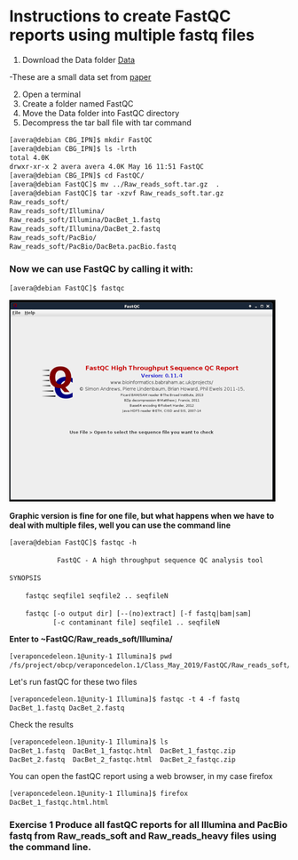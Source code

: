 # Instructions to create FastQC reports using multiple fastq files

1. Download the Data folder [Data](https://osu.box.com/s/fwt94wix99q9fv3t78ni6ch0ph5hiy9r)

-These are a small data set from [paper](https://academic.oup.com/gbe/article/9/9/2237/4091605)

2. Open a terminal
3. Create a folder named FastQC
4. Move the Data folder into FastQC directory
5. Decompress the tar ball file with tar command

```console
[avera@debian CBG_IPN]$ mkdir FastQC
[avera@debian CBG_IPN]$ ls -lrth
total 4.0K
drwxr-xr-x 2 avera avera 4.0K May 16 11:51 FastQC
[avera@debian CBG_IPN]$ cd FastQC/
[avera@debian FastQC]$ mv ../Raw_reads_soft.tar.gz  .
[avera@debian FastQC]$ tar -xzvf Raw_reads_soft.tar.gz
Raw_reads_soft/
Raw_reads_soft/Illumina/
Raw_reads_soft/Illumina/DacBet_1.fastq
Raw_reads_soft/Illumina/DacBet_2.fastq
Raw_reads_soft/PacBio/
Raw_reads_soft/PacBio/DacBeta.pacBio.fastq
```
### Now we can use FastQC by calling it with:
```console
[avera@debian FastQC]$ fastqc
```
![Alt Text](https://github.com/avera1988/Genome_Assembly_lecture/blob/master/images/fastqcconsole.png)

**Graphic version is fine for one file, but what happens when we have to deal with multiple files, well you can use the command line**
```console
[avera@debian FastQC]$ fastqc -h

            FastQC - A high throughput sequence QC analysis tool

SYNOPSIS

	fastqc seqfile1 seqfile2 .. seqfileN

    fastqc [-o output dir] [--(no)extract] [-f fastq|bam|sam] 
           [-c contaminant file] seqfile1 .. seqfileN
```

**Enter to ~FastQC/Raw_reads_soft/Illumina/**

```console
[veraponcedeleon.1@unity-1 Illumina]$ pwd
/fs/project/obcp/veraponcedelon.1/Class_May_2019/FastQC/Raw_reads_soft/Illumina
```

Let's run fastQC for these two files
 ```console
[veraponcedeleon.1@unity-1 Illumina]$ fastqc -t 4 -f fastq DacBet_1.fastq DacBet_2.fastq
 ```
 Check the results 
 ```Console
 [veraponcedeleon.1@unity-1 Illumina]$ ls
DacBet_1.fastq  DacBet_1_fastqc.html  DacBet_1_fastqc.zip  DacBet_2.fastq  DacBet_2_fastqc.html  DacBet_2_fastqc.zip
 ```
 You can open the fastQC report using a web browser, in my case firefox
 ```console
[veraponcedeleon.1@unity-1 Illumina]$ firefox DacBet_1_fastqc.html.html
 ```
 ### Exercise 1 Produce all fastQC reports for all Illumina and PacBio fastq from Raw_reads_soft and Raw_reads_heavy files using the command line.
 
 
 
 
